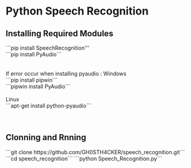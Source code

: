 # Python Speech Recognition


<h2>Installing Required Modules</h2>
```pip install SpeechRecognition'''<br>
```pip install PyAudio```</br>
</br></br>
If error occur when installing pyaudio :
Windows</br> 
```pip install pipwin```</br>
```pipwin install PyAudio```</br></br>
Linux</br>
```apt-get install python-pyaudio```</br>
</br></br>
<h2>Clonning and Rnning</h2>
```git clone https://github.com/GH0STH4CKER/speech_recognition.git```
```cd speech_recognition```
```python Speech_Recognition.py```
